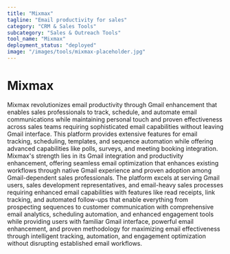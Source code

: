 ```yaml
---
title: "Mixmax"
tagline: "Email productivity for sales"
category: "CRM & Sales Tools"
subcategory: "Sales & Outreach Tools"
tool_name: "Mixmax"
deployment_status: "deployed"
image: "/images/tools/mixmax-placeholder.jpg"
---
```


# Mixmax

Mixmax revolutionizes email productivity through Gmail enhancement that enables sales professionals to track, schedule, and automate email communications while maintaining personal touch and proven effectiveness across sales teams requiring sophisticated email capabilities without leaving Gmail interface. This platform provides extensive features for email tracking, scheduling, templates, and sequence automation while offering advanced capabilities like polls, surveys, and meeting booking integration. Mixmax's strength lies in its Gmail integration and productivity enhancement, offering seamless email optimization that enhances existing workflows through native Gmail experience and proven adoption among Gmail-dependent sales professionals. The platform excels at serving Gmail users, sales development representatives, and email-heavy sales processes requiring enhanced email capabilities with features like read receipts, link tracking, and automated follow-ups that enable everything from prospecting sequences to customer communication with comprehensive email analytics, scheduling automation, and enhanced engagement tools while providing users with familiar Gmail interface, powerful email enhancement, and proven methodology for maximizing email effectiveness through intelligent tracking, automation, and engagement optimization without disrupting established email workflows.